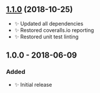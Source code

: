 ## [1.1.0] (2018-10-25)

- ✨ Updated all dependencies
- ✨ Restored coveralls.io reporting
- ✨ Restored unit test linting

## 1.0.0 - 2018-06-09

### Added

- ✨ Initial release

[1.1.0]: https://bitbucket.org/codsen/ranges-invert/branches/compare/v1.1.0%0Dv1.0.8#diff
